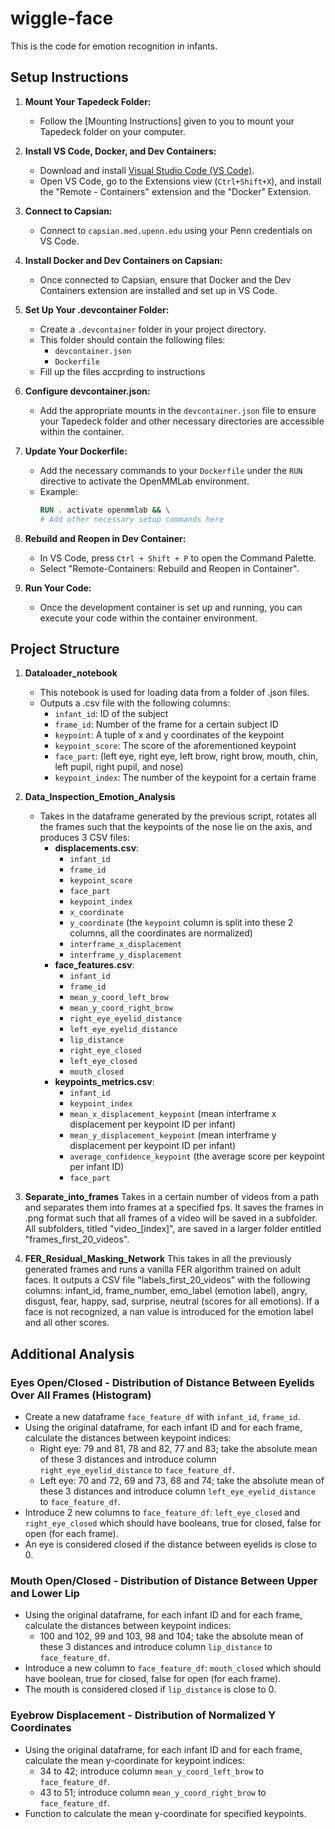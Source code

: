 # wiggle-face

This is the code for emotion recognition in infants.

## Setup Instructions
1. **Mount Your Tapedeck Folder:**
   - Follow the [Mounting Instructions] given to you to mount your Tapedeck folder on your computer.

2. **Install VS Code, Docker, and Dev Containers:**
   - Download and install [Visual Studio Code (VS Code)](https://code.visualstudio.com/).
   - Open VS Code, go to the Extensions view (`Ctrl+Shift+X`), and install the "Remote - Containers" extension and the "Docker" Extension.

3. **Connect to Capsian:**
   - Connect to `capsian.med.upenn.edu` using your Penn credentials on VS Code.

4. **Install Docker and Dev Containers on Capsian:**
   - Once connected to Capsian, ensure that Docker and the Dev Containers extension are installed and set up in VS Code.

5. **Set Up Your .devcontainer Folder:**
   - Create a `.devcontainer` folder in your project directory.
   - This folder should contain the following files:
     - `devcontainer.json`
     - `Dockerfile`
   - Fill up the files accprding to instructions

6. **Configure devcontainer.json:**
   - Add the appropriate mounts in the `devcontainer.json` file to ensure your Tapedeck folder and other necessary directories are accessible within the container.

7. **Update Your Dockerfile:**
   - Add the necessary commands to your `Dockerfile` under the `RUN` directive to activate the OpenMMLab environment.
   - Example:
     ```Dockerfile
     RUN . activate openmmlab && \
     # Add other necessary setup commands here
     ```

8. **Rebuild and Reopen in Dev Container:**
   - In VS Code, press `Ctrl + Shift + P` to open the Command Palette.
   - Select "Remote-Containers: Rebuild and Reopen in Container".

9. **Run Your Code:**
   - Once the development container is set up and running, you can execute your code within the container environment.

## Project Structure

1. **Dataloader_notebook**
   - This notebook is used for loading data from a folder of .json files.
   - Outputs a .csv file with the following columns:
     - `infant_id`: ID of the subject
     - `frame_id`: Number of the frame for a certain subject ID
     - `keypoint`: A tuple of x and y coordinates of the keypoint
     - `keypoint_score`: The score of the aforementioned keypoint
     - `face_part`: (left eye, right eye, left brow, right brow, mouth, chin, left pupil, right pupil, and nose)
     - `keypoint_index`: The number of the keypoint for a certain frame

2. **Data_Inspection_Emotion_Analysis**
   - Takes in the dataframe generated by the previous script, rotates all the frames such that the keypoints of the nose lie on the axis, and produces 3 CSV files:
     - **displacements.csv**:
       - `infant_id`
       - `frame_id`
       - `keypoint_score`
       - `face_part`
       - `keypoint_index`
       - `x_coordinate`
       - `y_coordinate` (the `keypoint` column is split into these 2 columns, all the coordinates are normalized)
       - `interframe_x_displacement`
       - `interframe_y_displacement`
     - **face_features.csv**:
       - `infant_id`
       - `frame_id`
       - `mean_y_coord_left_brow`
       - `mean_y_coord_right_brow`
       - `right_eye_eyelid_distance`
       - `left_eye_eyelid_distance`
       - `lip_distance`
       - `right_eye_closed`
       - `left_eye_closed`
       - `mouth_closed`
     - **keypoints_metrics.csv**:
       - `infant_id`
       - `keypoint_index`
       - `mean_x_displacement_keypoint` (mean interframe x displacement per keypoint ID per infant)
       - `mean_y_displacement_keypoint` (mean interframe y displacement per keypoint ID per infant)
       - `average_confidence_keypoint` (the average score per keypoint per infant ID)
       - `face_part`

3. **Separate_into_frames**
Takes in a certain number of videos from a path and separates them into frames at a specified fps. It saves the frames in .png format such that all frames of a video will be saved in a subfolder. All subfolders, titled "video_[index]", are saved in a larger folder entitled "frames_first_20_videos".

4. **FER_Residual_Masking_Network**
This takes in all the previously generated frames and runs a vanilla FER algorithm trained on adult faces. It outputs a CSV file "labels_first_20_videos" with the following columns: infant_id, frame_number, emo_label (emotion label), angry, disgust, fear, happy, sad, surprise, neutral (scores for all emotions). If a face is not recognized, a nan value is introduced for the emotion label and all other scores.

## Additional Analysis

### Eyes Open/Closed - Distribution of Distance Between Eyelids Over All Frames (Histogram)

- Create a new dataframe `face_feature_df` with `infant_id`, `frame_id`.
- Using the original dataframe, for each infant ID and for each frame, calculate the distances between keypoint indices:
  - Right eye: 79 and 81, 78 and 82, 77 and 83; take the absolute mean of these 3 distances and introduce column `right_eye_eyelid_distance` to `face_feature_df`.
  - Left eye: 70 and 72, 69 and 73, 68 and 74; take the absolute mean of these 3 distances and introduce column `left_eye_eyelid_distance` to `face_feature_df`.
- Introduce 2 new columns to `face_feature_df`: `left_eye_closed` and `right_eye_closed` which should have booleans, true for closed, false for open (for each frame).
- An eye is considered closed if the distance between eyelids is close to 0.

### Mouth Open/Closed - Distribution of Distance Between Upper and Lower Lip

- Using the original dataframe, for each infant ID and for each frame, calculate the distances between keypoint indices:
  - 100 and 102, 99 and 103, 98 and 104; take the absolute mean of these 3 distances and introduce column `lip_distance` to `face_feature_df`.
- Introduce a new column to `face_feature_df`: `mouth_closed` which should have boolean, true for closed, false for open (for each frame).
- The mouth is considered closed if `lip_distance` is close to 0.

### Eyebrow Displacement - Distribution of Normalized Y Coordinates

- Using the original dataframe, for each infant ID and for each frame, calculate the mean y-coordinate for keypoint indices:
  - 34 to 42; introduce column `mean_y_coord_left_brow` to `face_feature_df`.
  - 43 to 51; introduce column `mean_y_coord_right_brow` to `face_feature_df`.
- Function to calculate the mean y-coordinate for specified keypoints.